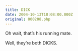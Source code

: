 ```yaml
---
title: DICK
date: 2004-10-13T18:08:00.000Z
original: 000208.php
---
```


Oh wait, that’s his running mate.

Well, they’re both DICKS.
